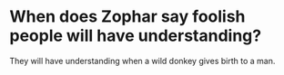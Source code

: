 # When does Zophar say foolish people will have understanding?

They will have understanding when a wild donkey gives birth to a man.
